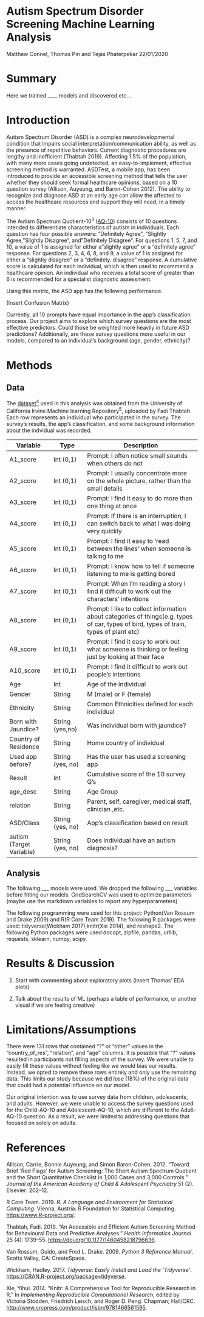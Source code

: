 Autism Spectrum Disorder Screening Machine Learning Analysis
================
Matthew Connel, Thomas Pin and Tejas Phaterpekar
22/01/2020

# Summary

Here we trained \_\_\_\_ models and discovered etc…

# Introduction

Autism Spectrum Disorder (ASD) is a complex neurodevelopmental condition
that impairs social interpretation/communication ability, as well as the
presence of repetitive behaviors. Current diagnostic procedures are
lengthy and inefficient (Thabtah 2019). Affecting 1.5% of the
population, with many more cases going undetected, an easy-to-implement,
effective screening method is warranted. ASDTest, a mobile app, has been
introduced to provide an accessible screening method that tells the user
whether they should seek formal healthcare opinions, based on a 10
question survey (Allison, Auyeung, and Baron-Cohen 2012). The ability to
recognize and diagnose ASD at an early age can allow the affected to
access the healthcare resources and support they will need, in a timely
manner.

The Autism Spectrum Quotient-10<sup>3</sup>
([AQ-10](https://www.nice.org.uk/guidance/cg142/resources/autism-spectrum-quotient-aq10-test-pdf-186582493))
consists of 10 questions intended to differentiate characteristics of
autism in individuals. Each question has four possible answers:
“Definitely Agree”, “Slightly Agree,”Slightly Disagree“,
and”Definitely Disagree“. For questions 1, 5, 7, and 10, a value of 1
is assigned for either a”slightly agree" or a “definitely agree”
response. For questions 2, 3, 4, 6, 8, and 9, a value of 1 is assigned
for either a “slightly disagree” or a “definitely. disagree” response. A
cumulative score is calculated for each individual, which is then used
to recommend a healthcare opinion. An individual who receives a total
score of greater than 6 is recommended for a specialist diagnostic
assessment.

Using this metric, the ASD app has the following performance.

(Insert Confusion Matrix)

Currently, all 10 prompts have equal importance in the app’s
classification process. Our project aims to explore which survey
questions are the most effective predictors. Could those be weighted
more heavily in future ASD predictions? Additionally, are these survey
questions more useful in our models, compared to an individual’s
background (age, gender, ethnicity)?

# Methods

## Data

The
[dataset<sup>4</sup>](https://archive.ics.uci.edu/ml/datasets/Autism+Screening+Adult)
used in this analysis was obtained from the University of California
Irvine Machine learning Repository<sup>5</sup>, uploaded by Fadi
Thabtah. Each row represents an individual who participated in the
survey. The survey’s results, the app’s classification, and some
background information about the indvidual was
recorded.

| Variable                 | Type             | Description                                                                                                                            |
| ------------------------ | ---------------- | -------------------------------------------------------------------------------------------------------------------------------------- |
| A1\_score                | Int (0,1)        | Prompt: I often notice small sounds when others do not                                                                                 |
| A2\_score                | Int (0,1)        | Prompt: I usually concentrate more on the whole picture, rather than the small details                                                 |
| A3\_score                | Int (0,1)        | Prompt: I find it easy to do more than one thing at once                                                                               |
| A4\_score                | Int (0,1)        | Prompt: If there is an interruption, I can switch back to what I was doing very quickly                                                |
| A5\_score                | Int (0,1)        | Prompt: I find it easy to ‘read between the lines’ when someone is talking to me                                                       |
| A6\_score                | Int (0,1)        | Prompt: I know how to tell if someone listening to me is getting bored                                                                 |
| A7\_score                | Int (0,1)        | Prompt: When I’m reading a story I find it difficult to work out the characters’ intentions                                            |
| A8\_score                | Int (0,1)        | Prompt: I like to collect information about categories of things(e.g. types of car, types of bird, types of train, types of plant etc) |
| A9\_score                | Int (0,1)        | Prompt: I find it easy to work out what someone is thinking or feeling just by looking at their face                                   |
| A10\_score               | Int (0,1)        | Prompt: I find it difficult to work out people’s intentions                                                                            |
| Age                      | Int              | Age of the individual                                                                                                                  |
| Gender                   | String           | M (male) or F (female)                                                                                                                 |
| Ethnicity                | String           | Common Ethnicities defined for each individual                                                                                         |
| Born with Jaundice?      | String (yes,no)  | Was individual born with jaundice?                                                                                                     |
| Country of Residence     | String           | Home country of individual                                                                                                             |
| Used app before?         | String (yes, no) | Has the user has used a screening app                                                                                                  |
| Result                   | Int              | Cumulative score of the 10 survey Q’s                                                                                                  |
| age\_desc                | String           | Age Group                                                                                                                              |
| relation                 | String           | Parent, self, caregiver, medical staff, clinician ,etc.                                                                                |
| ASD/Class                | String (yes, no) | App’s classification based on result                                                                                                   |
| autism (Target Variable) | String (yes, no) | Does individual have an autism diagnosis?                                                                                              |

## Analysis

The following \_\_\_ models were used. We dropped the following \_\_\_
variables before fitting our models. GridSearchCV was used to optimize
parameters (maybe use the markdown variables to report any
hyperparameters)

The following programming were used for this project: Python(Van Rossum
and Drake 2009) and R(R Core Team 2019). The following R packages were
used: tidyverse(Wickham 2017),knitr(Xie 2014), and reshape2. The
following Python packages were used:docopt, zipfile, pandas, urllib,
requests, sklearn, numpy, scipy.

# Results & Discussion

1.  Start with commenting about exploratory plots (insert Thomas’ EDA
    plots)

2.  Talk about the results of ML (perhaps a table of performance, or
    another visual if we are feeling creative)

# Limitations/Assumptions

There were 131 rows that contained “?” or “other” values in the
“country\_of\_res”, “relation”, and “age” columns. It is possible that
“?” values resulted in participants not filling aspects of the survey.
We were unable to easily fill these values without feeling like we would
bias our results. Instead, we opted to remove these rows entirely and
only use the remaining data. This limits our study because we did lose
(18%) of the original data that could had a potential influence on our
model.

Our original intention was to use survey data from children,
adolescents, and adults. However, we were unable to access the survey
questions used for the Child-AQ-10 and Adolescent-AQ-10, which are
different to the Adult-AQ-10 question. As a result, we were limited to
addressing questions that focused on solely on adults.

# References

<div id="refs" class="references">

<div id="ref-allison2012toward">

Allison, Carrie, Bonnie Auyeung, and Simon Baron-Cohen. 2012. “Toward
Brief ‘Red Flags’ for Autism Screening: The Short Autism Spectrum
Quotient and the Short Quantitative Checklist in 1,000 Cases and 3,000
Controls.” *Journal of the American Academy of Child & Adolescent
Psychiatry* 51 (2). Elsevier: 202–12.

</div>

<div id="ref-R">

R Core Team. 2019. *R: A Language and Environment for Statistical
Computing*. Vienna, Austria: R Foundation for Statistical Computing.
<https://www.R-project.org/>.

</div>

<div id="ref-Fadi">

Thabtah, Fadi. 2019. “An Accessible and Efficient Autism Screening
Method for Behavioural Data and Predictive Analyses.” *Health
Informatics Journal* 25 (4): 1739–55.
<https://doi.org/10.1177/1460458218796636>.

</div>

<div id="ref-Python">

Van Rossum, Guido, and Fred L. Drake. 2009. *Python 3 Reference Manual*.
Scotts Valley, CA: CreateSpace.

</div>

<div id="ref-tidyverse">

Wickham, Hadley. 2017. *Tidyverse: Easily Install and Load the
’Tidyverse’*. <https://CRAN.R-project.org/package=tidyverse>.

</div>

<div id="ref-knitr">

Xie, Yihui. 2014. “Knitr: A Comprehensive Tool for Reproducible Research
in R.” In *Implementing Reproducible Computational Research*, edited by
Victoria Stodden, Friedrich Leisch, and Roger D. Peng. Chapman;
Hall/CRC. <http://www.crcpress.com/product/isbn/9781466561595>.

</div>

</div>

